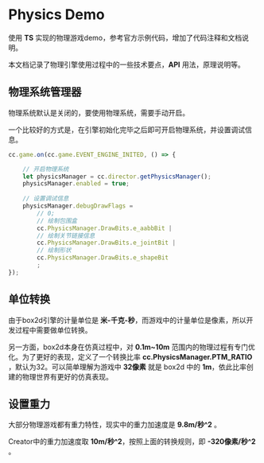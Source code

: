 # Physics Demo

使用 **TS** 实现的物理游戏demo，参考官方示例代码，增加了代码注释和文档说明。

本文档记录了物理引擎使用过程中的一些技术要点，**API** 用法，原理说明等。

## 物理系统管理器
物理系统默认是关闭的，要使用物理系统，需要手动开启。

一个比较好的方式是，在引擎初始化完毕之后即可开启物理系统，并设置调试信息。

```ts
cc.game.on(cc.game.EVENT_ENGINE_INITED, () => {

    // 开启物理系统
    let physicsManager = cc.director.getPhysicsManager();
    physicsManager.enabled = true;
    
    // 设置调试信息
    physicsManager.debugDrawFlags = 
        // 0;
        // 绘制包围盒
        cc.PhysicsManager.DrawBits.e_aabbBit |
        // 绘制关节链接信息
        cc.PhysicsManager.DrawBits.e_jointBit |
        // 绘制形状
        cc.PhysicsManager.DrawBits.e_shapeBit
        ;
});
```

## 单位转换
由于box2d引擎的计量单位是 **米-千克-秒**，而游戏中的计量单位是像素，所以开发过程中需要做单位转换。

另一方面，box2d本身在仿真过程中，对 **0.1m~10m** 范围内的物理过程有专门优化。为了更好的表现，定义了一个转换比率 **cc.PhysicsManager.PTM_RATIO** ，默认为32。可以简单理解为游戏中 **32像素** 就是 box2d 中的 **1m**，依此比率创建的物理世界有更好的仿真表现。

## 设置重力
大部分物理游戏都有重力特性，现实中的重力加速度是 **9.8m/秒^2** 。

Creator中的重力加速度取 **10m/秒^2**，按照上面的转换规则，即 **-320像素/秒^2** 。



